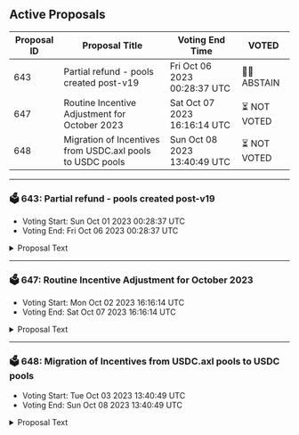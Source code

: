 ## Active Proposals

| Proposal ID | Proposal Title | Voting End Time | VOTED |
|-------------|----------------|-----------------|-------|
| 643 | Partial refund - pools created post-v19 | Fri Oct 06 2023 00:28:37 UTC | 🤷‍♂️ ABSTAIN |
| 647 | Routine Incentive Adjustment for October 2023 | Sat Oct 07 2023 16:16:14 UTC | ⏳ NOT VOTED |
| 648 | Migration of Incentives from USDC.axl pools to USDC pools | Sun Oct 08 2023 13:40:49 UTC | ⏳ NOT VOTED |

---

### 🗳 643: Partial refund - pools created post-v19
- Voting Start: Sun Oct 01 2023 00:28:37 UTC
- Voting End: Fri Oct 06 2023 00:28:37 UTC

<details>
<summary>Proposal Text</summary>
 
Requesting 13500 OSMO to facilitate user refunds of 900 osmo for all <15> pools ncreated between the time of the increase and the start of discussion to nofficialize that change. Funds will go to Support Lab DAO wallet, nto be dispersed by multisend. Discussion and details here -- nhttps://forum.osmosis.zone/t/reimburse-900-osmo-to-any-recent-pool-creators/370
</details>

---

### 🗳 647: Routine Incentive Adjustment for October 2023
- Voting Start: Mon Oct 02 2023 16:16:14 UTC
- Voting End: Sat Oct 07 2023 16:16:14 UTC

<details>
<summary>Proposal Text</summary>
 
This proposal adjusts the Osmosis Liquidity Incentives emitted to each pool according to the methodology in [Proposal 578](https://www.mintscan.io/osmosis/proposals/578) as well as implementing [Proposal 638](https://www.mintscan.io/osmosis/proposals/638). 

 New Incentives and Targets for the pools retaining incentives can be found on the [Chaos Labs Dashboard](https://community-staging.chaoslabs.xyz/osmosis/incentives-optimization).
</details>

---

### 🗳 648: Migration of Incentives from USDC.axl pools to USDC pools
- Voting Start: Tue Oct 03 2023 13:40:49 UTC
- Voting End: Sun Oct 08 2023 13:40:49 UTC

<details>
<summary>Proposal Text</summary>
 
This proposal asks that the incentives program migrates from incentivizing USDC.axl pools to the equivalent IBC native USDC pairings. 
## Background 
With [Proposal 624](https://www.mintscan.io/osmosis/proposals/624), Osmosis governance has recognized IBC native USDC via Noble as the canonical version of USDC. 

This status comes with the promise that the canonical status of USDC will receive higher incentives than the non-canonical version. 

This proposal would cause the transfer of incentives from the currently incentivized USDC.axl pools to the equivalent newly created USDC supercharged pools over a period of at least two weeks, culminating in removing the USDC.axl pools from the incentives system. 

* OSMO / USDC.axl, [1133](https://app.osmosis.zone/pool/1133), 0.2%, Receiving 5,370.63 and migrating to OSMO / USDC, [1221](https://app.osmosis.zone/pool/1221), 0.2% 
* USDC.axl / USDT, [1080](https://app.osmosis.zone/pool/1080), 0.05%, Receiving 89.22 and migrating to USDT / USDC, [1220](https://app.osmosis.zone/pool/1220), 0.05% 
* USDC.axl / USDT, [1081](https://app.osmosis.zone/pool/1081), 0.01%, Receiving 89.22 and migrating to USDT / USDC [1220](https://app.osmosis.zone/pool/1220), 0.05% 

[Table](https://imgur.com/a/ZQYQ1QY) 

As there is no bonding period for Supercharged liquidity pools and the Transmuter is in place for users to easily transfer their position between these pools, the two-week period only applies to the OSMO/USDC.axl pool, which is still undergoing migration from the original bonded Classic pool. 

This proposal, therefore, directly transfers all native incentives from the USDC.axl/USDT pools to the new USDT/USDC pairing as well as directly transferring half of the current OSMO incentives from the OSMO / USDC.axl pool to the new OSMO / USDC pool. 

The remaining incentives in the OSMO / USDC.axl pool will be moved to the OSMO / USDC pool in the next routine incentives proposal, expected at the start of November. 

 **Forum Post**: [https://forum.osmosis.zone/t/migration-of-incentives-from-usdc-axl-pools-to-usdc-pools/398](https://forum.osmosis.zone/t/migration-of-incentives-from-usdc-axl-pools-to-usdc-pools/398)
</details>
